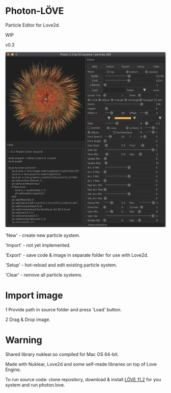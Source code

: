 # Photon-LÖVE

Particle Editor for Love2d.

WIP

v0.3

![Screenshot](screenshot/screenshot1.jpg)

'New' - create new particle system.

'Import' - not yet implemented.

'Export' - save code & image in separate folder for use with Love2d.

'Setup' - hot-reload and edit existing particle system.

'Clear' - remove all particle systems.

# Import image

1 Provide path in source folder and press 'Load' button.

2 Drag & Drop image.

# Warning

Shared library nuklear.so compiled for Mac OS 64-bit.


Made with Nuklear, Love2d and some self-made libraries on top of Love Engine.

To run source code: clone repository, download & install [LÖVE 11.2](https://love2d.org) for you system and run photon.love.




